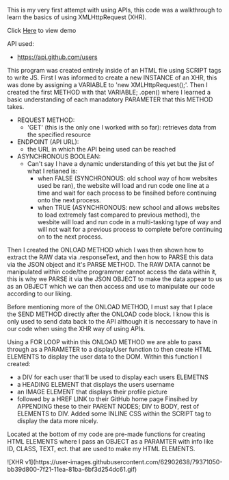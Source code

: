 This is my very first attempt with using APIs, this code was a walkthrough to learn the basics of using XMLHttpRequest (XHR).

Click <a href="#demo">Here</a> to view demo

API used:
* https://api.github.com/users

This program was created entirely inside of an HTML file using SCRIPT tags to write JS. First I was informed to create a new INSTANCE of an XHR, this was done by assigning a VARIABLE to 'new XMLHttpRequest();'. Then I created the first METHOD with that VARIABLE; .open() where I learned a basic understanding of each manadatory PARAMETER that this METHOD takes.
* REQUEST METHOD:
    - 'GET' (this is the only one I worked with so far): retrieves data from the specified resource
* ENDPOINT (API URL):
    - the URL in which the API being used can be reached
* ASYNCHRONOUS BOOLEAN:
    - Can't say I have a dynamic understanding of this yet but the jist of what I retianed is:
        - when FALSE (SYNCHRONOUS: old school way of how websites used be ran), the website will load and run code one line at a time and wait for each process to be finsihed before continuing onto the next process.
        - when TRUE (ASYNCHRONOUS: new school and allows websites to load extremely fast compared to previous method), the wesbite will load and run code in a multi-tasking type of way and will not wait for a previous process to complete before continuing on to the next process.

Then I created the ONLOAD METHOD which I was then shown how to extract the RAW data via .responseText, and then how to PARSE this data via the JSON object and it's PARSE METHOD. The RAW DATA cannot be manipulated within code/the programmer cannot access the data within it, this is why we PARSE it via the JSON OBJECT to make the data appear to us as an OBJECT which we can then access and use to manipulate our code according to our liking.

Before mentioning more of the ONLOAD METHOD, I must say that I place the SEND METHOD directly after the ONLOAD code block. I know this is only used to send data back to the API although it is neccessary to have in our code when using the XHR way of using APIs.

Using a FOR LOOP within this ONLOAD METHOD we are able to pass through as a PARAMETER to a displayUser function to then create HTML ELEMENTS to display the user data to the DOM. Within this function I created:
* a DIV for each user that'll be used to display each users ELEMETNS
* a HEADING ELEMENT that displays the users username
* an IMAGE ELEMENT that displays their profile picture
* followed by a HREF LINK to their GitHub home page
Finsihed by APPENDING these to their PARENT NODES; DIV to BODY, rest of ELEMENTS to DIV.
Added some INLINE CSS within the SCRIPT tag to display the data more nicely.

Located at the bottom of my code are pre-made functions for creating HTML ELEMENTS where I pass an OBJECT as a PARAMTER with info like ID, CLASS, TEXT, ect. that are used to make my HTML ELEMENTS.

<div id="demo"></div>
![XHR v1](https://user-images.githubusercontent.com/62902638/79371050-bb39d800-7f21-11ea-81ba-6bf3d254dc61.gif)
